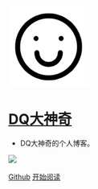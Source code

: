 <!-- style/demo_logo.png 替换成你的项目logo -->
<img width="160px" style="border-radius:0%" bor src="style/demo-tab.png" />

# **[DQ大神奇](demo?id=我是-demo)**

<!-- 您的平台主要功能介绍 -->

- DQ大神奇的个人博客。<br>

<!-- 您的 star -->
![](https://img.shields.io/badge/DQ%E5%A4%A7%E7%A5%9E%E5%A5%87-Blog-brightgreen)

<span id="busuanzi_container_site_pv" style='display:none'>
    👀 本站总访问量：<span id="busuanzi_value_site_pv"></span> 次
</span>
<span id="busuanzi_container_site_uv" style='display:none'>
    | 🚴‍♂️ 本站总访客数：<span id="busuanzi_value_site_uv"></span> 人
</span>

<!-- 这里替换成你的项目地址 -->
[Github](https://github.com/donnie1717/blog) 
[开始阅读](zh-cn/sidebar/intro)